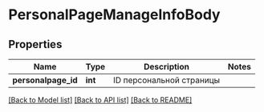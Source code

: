 # PersonalPageManageInfoBody

## Properties
Name | Type | Description | Notes
------------ | ------------- | ------------- | -------------
**personalpage_id** | **int** | ID персональной страницы | 

[[Back to Model list]](../README.md#documentation-for-models) [[Back to API list]](../README.md#documentation-for-api-endpoints) [[Back to README]](../README.md)


